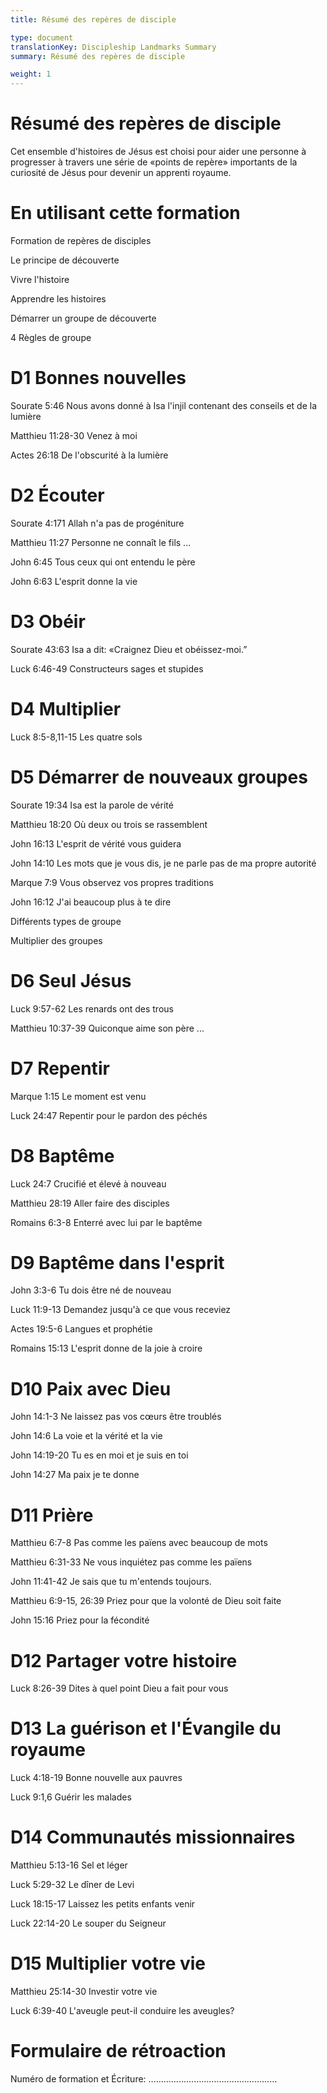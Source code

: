 ```yaml
---
title: Résumé des repères de disciple

type: document
translationKey: Discipleship Landmarks Summary
summary: Résumé des repères de disciple

weight: 1
---
```

# Résumé des repères de disciple
Cet ensemble d'histoires de Jésus est choisi pour aider une personne à progresser à travers une série de «points de repère» importants de la curiosité de Jésus pour devenir un apprenti royaume.
# En utilisant cette formation

Formation de repères de disciples	

Le principe de découverte	

Vivre l'histoire	

Apprendre les histoires	

Démarrer un groupe de découverte	

4 Règles de groupe
# D1 Bonnes nouvelles

Sourate 5:46 Nous avons donné à Isa l'injil contenant des conseils et de la lumière	

Matthieu 11:28-30 Venez à moi	

Actes 26:18 De l'obscurité à la lumière
# D2 Écouter

Sourate 4:171 Allah n'a pas de progéniture	

Matthieu 11:27 Personne ne connaît le fils ...	

John 6:45 Tous ceux qui ont entendu le père	

John 6:63 L'esprit donne la vie
# D3 Obéir

Sourate 43:63 Isa a dit: «Craignez Dieu et obéissez-moi.”	

Luck 6:46-49 Constructeurs sages et stupides
# D4 Multiplier

Luck 8:5-8,11-15 Les quatre sols
# D5 Démarrer de nouveaux groupes

Sourate 19:34 Isa est la parole de vérité	

Matthieu 18:20 Où deux ou trois se rassemblent	

John 16:13 L'esprit de vérité vous guidera	

John 14:10 Les mots que je vous dis, je ne parle pas de ma propre autorité	

Marque 7:9 Vous observez vos propres traditions	

John 16:12 J'ai beaucoup plus à te dire	

Différents types de groupe	

Multiplier des groupes
# D6 Seul Jésus

Luck 9:57-62 Les renards ont des trous	

Matthieu 10:37-39 Quiconque aime son père ...
# D7 Repentir

Marque 1:15 Le moment est venu	

Luck 24:47 Repentir pour le pardon des péchés
# D8 Baptême

Luck 24:7 Crucifié et élevé à nouveau	

Matthieu 28:19 Aller faire des disciples	

Romains 6:3-8 Enterré avec lui par le baptême
# D9 Baptême dans l'esprit

John 3:3-6 Tu dois être né de nouveau	

Luck 11:9-13 Demandez jusqu'à ce que vous receviez	

Actes 19:5-6 Langues et prophétie	

Romains 15:13 L'esprit donne de la joie à croire
# D10 Paix avec Dieu

John 14:1-3 Ne laissez pas vos cœurs être troublés	

John 14:6 La voie et la vérité et la vie	

John 14:19-20 Tu es en moi et je suis en toi	

John 14:27 Ma paix je te donne
# D11 Prière

Matthieu 6:7-8 Pas comme les païens avec beaucoup de mots	

Matthieu 6:31-33 Ne vous inquiétez pas comme les païens	

John 11:41-42 Je sais que tu m'entends toujours.	

Matthieu 6:9-15, 26:39 Priez pour que la volonté de Dieu soit faite	

John 15:16 Priez pour la fécondité
# D12 Partager votre histoire

Luck 8:26-39 Dites à quel point Dieu a fait pour vous
# D13 La guérison et l'Évangile du royaume

Luck 4:18-19 Bonne nouvelle aux pauvres	

Luck 9:1,6 Guérir les malades
# D14 Communautés missionnaires

Matthieu 5:13-16 Sel et léger	

Luck 5:29-32 Le dîner de Levi	

Luck 18:15-17 Laissez les petits enfants venir	

Luck 22:14-20 Le souper du Seigneur
# D15 Multiplier votre vie

Matthieu 25:14-30 Investir votre vie	

Luck 6:39-40 L'aveugle peut-il conduire les aveugles?
# Formulaire de rétroaction

Numéro de formation et Écriture: ……………………………………………